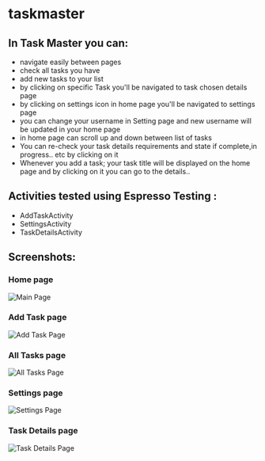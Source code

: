 # taskmaster

## In Task Master you can:

 - navigate easily between pages
 - check all tasks you have
 - add new tasks to your list
 - by clicking on specific Task you'll be navigated to task chosen details page
 - by clicking on settings icon in home page you'll be navigated to settings page
 - you can change your username in Setting page and new username will be updated in your home page
 - in home page can scroll up and down between list of tasks
 - You can re-check your task details requirements and state if complete,in progress.. etc by clicking on it
 - Whenever you add a task; your task title will be displayed on the home page and by clicking on it you can go to the details..

## Activities tested using Espresso Testing :

- AddTaskActivity
- SettingsActivity
- TaskDetailsActivity


## Screenshots:

### Home page
![Main Page](screenshots/home29.png)
### Add Task page
![Add Task Page](screenshots/sc3.png)
### All Tasks page
![All Tasks Page](screenshots/sc2.png)
### Settings page
![Settings Page](screenshots/settings.png)
### Task Details page
![Task Details Page](screenshots/details29.png)


